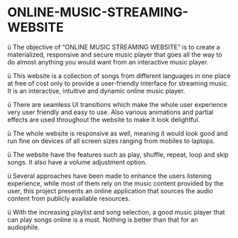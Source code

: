 # ONLINE-MUSIC-STREAMING-WEBSITE
ü The objective of “ONLINE MUSIC STREAMING WEBSITE” is to create a
materialized, responsive and secure music player that goes all the way to do
almost anything you would want from an interactive music player. 

ü This website is a collection of songs from different languages in one place at free
of cost only to provide a user-friendly interface for streaming music. It is an
interactive, intuitive and dynamic online music player. 

ü There are seamless UI transitions which make the whole user experience very user
friendly and easy to use. Also various animations and partial effects are used
throughout the website to make it look delightful. 

ü The whole website is responsive as well, meaning it would look good and run fine on
devices of all screen sizes ranging from mobiles to laptops.

ü The website have the features such as play, shuffle, repeat, loop and skip songs.
It also have a volume adjustment option. 

ü Several approaches have been made to enhance the users listening experience, while most
of them rely on the music content provided by the user, this project presents
an online application that sources the audio content from publicly available
resources. 

ü With the increasing playlist and song selection, a good music player that can play
songs online is a must. Nothing is better than that for an audiophile.
